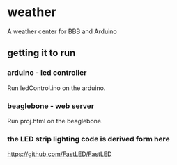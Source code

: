 # weather
A weather center for BBB and Arduino

## getting it to run
### arduino - led controller
Run ledControl.ino on the arduino.

### beaglebone - web server
Run proj.html on the beaglebone.

### the LED strip lighting code is derived form here
https://github.com/FastLED/FastLED
